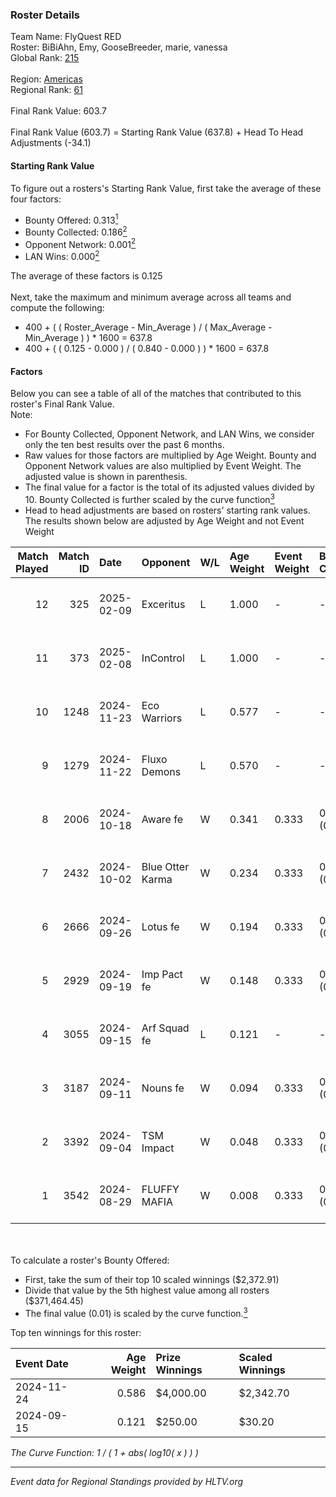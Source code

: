 ### Roster Details<br />
Team Name: FlyQuest RED<br />
Roster: BiBiAhn, Emy, GooseBreeder, marie, vanessa<br />
Global Rank: [215](../../standings_global_2025_02_24.md)<br />
<br />
Region: [Americas]( ../../standings_americas_2025_02_24.md)<br />
Regional Rank: [61]( ../../standings_americas_2025_02_24.md)<br />
<br />
Final Rank Value:  603.7<br />
<br />
Final Rank Value (603.7) = Starting Rank Value (637.8) + Head To Head Adjustments (-34.1)<br />

#### Starting Rank Value<br />
To figure out a rosters's Starting Rank Value, first take the average of these four factors:<br />
- Bounty Offered: 0.313[<sup>1</sup>](#table2)
- Bounty Collected: 0.186[<sup>2</sup>](#table1)
- Opponent Network: 0.001[<sup>2</sup>](#table1)
- LAN Wins: 0.000[<sup>2</sup>](#table1)

The average of these factors is 0.125<br />
<br />
Next, take the maximum and minimum average across all teams and compute the following:<br />
- 400 + ( ( Roster_Average - Min_Average ) / ( Max_Average - Min_Average ) ) * 1600 = 637.8
- 400 + ( ( 0.125 - 0.000 ) / ( 0.840 - 0.000 ) ) * 1600 = 637.8


#### Factors<br />
Below you can see a table of all of the matches that contributed to this roster's Final Rank Value.<br />
Note:<br />

- For Bounty Collected, Opponent Network, and LAN Wins, we consider only the ten best results over the past 6 months.
- Raw values for those factors are multiplied by Age Weight. Bounty and Opponent Network values are also multiplied by Event Weight. The adjusted value is shown in parenthesis.
- The final value for a factor is the total of its adjusted values divided by 10. Bounty Collected is further scaled by the curve function[<sup>3</sup>](#curveFunction)
- Head to head adjustments are based on rosters' starting rank values. The results shown below are adjusted by Age Weight and not Event Weight
<span id="table1"></span><br />


| Match Played | Match ID | Date       | Opponent         | W/L | Age Weight | Event Weight | Bounty Collected | Opponent Network | LAN Wins  | H2H Adj. | Roster                                      |
| -: | -: | :- | :- | :- | :- | :- | :- | :- | :- | -: | :- |
|           12 |      325 | 2025-02-09 | Exceritus        | L   | 1.000      | -            | -                | -                | -         |   -17.96 | BiBiAhn, Emy, GooseBreeder, marie, vanessa  |
|           11 |      373 | 2025-02-08 | InControl        | L   | 1.000      | -            | -                | -                | -         |   -16.37 | BiBiAhn, Emy, GooseBreeder, marie, vanessa  |
|           10 |     1248 | 2024-11-23 | Eco Warriors     | L   | 0.577      | -            | -                | -                | -         |    -5.72 | BiBiAhn, Emy, GooseBreeder, Kaoday, vanessa |
|            9 |     1279 | 2024-11-22 | Fluxo Demons     | L   | 0.570      | -            | -                | -                | -         |    -6.58 | BiBiAhn, Emy, GooseBreeder, Kaoday, vanessa |
|            8 |     2006 | 2024-10-18 | Aware fe         | W   | 0.341      | 0.333        | 0.001 (0.000)    | 0.012 (0.001)    | 0 (0.000) |     4.54 | BiBiAhn, Emy, GooseBreeder, Kaoday, vanessa |
|            7 |     2432 | 2024-10-02 | Blue Otter Karma | W   | 0.234      | 0.333        | 0.001 (0.000)    | 0.012 (0.001)    | 0 (0.000) |     3.21 | BiBiAhn, Emy, GooseBreeder, Kaoday, vanessa |
|            6 |     2666 | 2024-09-26 | Lotus fe         | W   | 0.194      | 0.333        | 0.001 (0.000)    | 0.006 (0.000)    | 0 (0.000) |     2.64 | BiBiAhn, Emy, GooseBreeder, Kaoday, vanessa |
|            5 |     2929 | 2024-09-19 | Imp Pact fe      | W   | 0.148      | 0.333        | 0.002 (0.000)    | 0.049 (0.002)    | 0 (0.000) |     2.15 | BiBiAhn, Emy, GooseBreeder, Kaoday, vanessa |
|            4 |     3055 | 2024-09-15 | Arf Squad fe     | L   | 0.121      | -            | -                | -                | -         |    -2.18 | BiBiAhn, Emy, GooseBreeder, Kaoday, vanessa |
|            3 |     3187 | 2024-09-11 | Nouns fe         | W   | 0.094      | 0.333        | 0.001 (0.000)    | 0.094 (0.003)    | 0 (0.000) |     1.35 | BiBiAhn, Emy, GooseBreeder, Kaoday, vanessa |
|            2 |     3392 | 2024-09-04 | TSM Impact       | W   | 0.048      | 0.333        | 0.001 (0.000)    | 0.035 (0.001)    | 0 (0.000) |     0.69 | BiBiAhn, Emy, GooseBreeder, Kaoday, vanessa |
|            1 |     3542 | 2024-08-29 | FLUFFY MAFIA     | W   | 0.008      | 0.333        | 0.002 (0.000)    | 0.043 (0.000)    | 0 (0.000) |     0.11 | BiBiAhn, Emy, GooseBreeder, Kaoday, vanessa |

<br />
<span id="table2"></span><br />
To calculate a roster's Bounty Offered:<br />

- First, take the sum of their top 10 scaled winnings ($2,372.91)
- Divide that value by the 5th highest value among all rosters ($371,464.45)
- The final value (0.01) is scaled by the curve function.[<sup>3</sup>](#curveFunction)

Top ten winnings for this roster:<br />

| Event Date | Age Weight | Prize Winnings | Scaled Winnings |
| :- | -: | :- | :- |
| 2024-11-24 |      0.586 | $4,000.00      | $2,342.70       |
| 2024-09-15 |      0.121 | $250.00        | $30.20          |


<span id="curveFunction"></span>_The Curve Function: 1 / ( 1 + abs( log10( x ) ) )_<br />

---
_Event data for Regional Standings provided by HLTV.org_<br />
